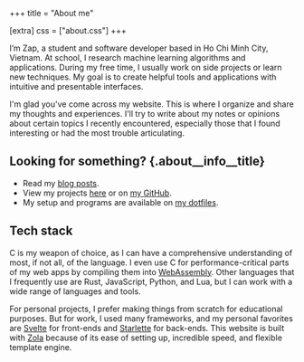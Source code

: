 +++
title = "About me"

[extra]
css = ["about.css"]
+++

I’m Zap, a student and software developer based in Ho Chi Minh City, Vietnam.
At school, I research machine learning algorithms and applications. During my
free time, I usually work on side projects or learn new techniques. My goal is
to create helpful tools and applications with intuitive and presentable
interfaces.

I'm glad you've come across my website. This is where I organize and share my
thoughts and experiences. I'll try to write about my notes or opinions about
certain topics I recently encountered, especially those that I found
interesting or had the most trouble articulating.

<div class="about__info">

## Looking for something? {.about__info__title}

- Read my [blog posts](/blog).
- View my projects [here](/works) or on [my GitHub](//github.com/ziap).
- My setup and programs are available on [my dotfiles](//github.com/ziap/dotfiles).

</div>

## Tech stack

C is my weapon of choice, as I can have a comprehensive understanding of most,
if not all, of the language. I even use C for performance-critical parts of my
web apps by compiling them into [WebAssembly](//webassembly.org/). Other
languages that I frequently use are Rust, JavaScript, Python, and Lua, but I
can work with a wide range of languages and tools.

For personal projects, I prefer making things from scratch for educational
purposes. But for work, I used many frameworks, and my personal favorites are
[Svelte](//svelte.dev/) for front-ends and [Starlette](//www.starlette.io/) for
back-ends. This website is built with [Zola](//www.getzola.org) because of its
ease of setting up, incredible speed, and flexible template engine.

